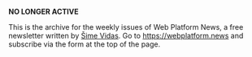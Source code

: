 **NO LONGER ACTIVE**

This is the archive for the weekly issues of Web Platform News, a free newsletter written by [Šime Vidas](https://twitter.com/simevidas/). Go to https://webplatform.news and subscribe via the form at the top of the page.
